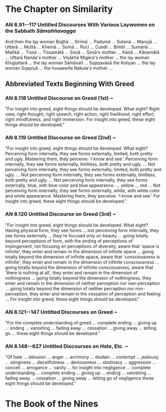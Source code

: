 # The Chapter on Similarity

### AN 8.91--117 Untitled Discourses With Various Laywomen on the Sabbath  *Sāmaññavagga*

And then the lay woman Bojjhā ... Sirīmā ...
Padumā ... Sutanā ... Manujā ...
Uttarā ... Muttā ... Khemā ...
Somā ... Rucī ... Cundī ...
Bimbī ... Sumanā ... Mallikā ...
Tissā ... Tissamātā ... Soṇā ...
Soṇā's mother ... Kāṇā ...
Kāṇamātā ... Uttarā Nanda's mother ...
Visākhā Migāra's mother ... the lay woman
Khujjuttarā ... the lay woman Sāmāvatī ...
Suppavāsā the Koliyan ... the lay woman
Suppiyā ... the housewife Nakula's mother ...

## Abbreviated Texts Beginning With Greed

### AN 8.118 Untitled Discourse on Greed (1st)  *\~*

"For insight into greed, eight things should be developed. What eight?
Right view, right thought, right speech, right action, right livelihood,
right effort, right mindfulness, and right immersion. For insight into
greed, these eight things should be developed."

<!--pg-->
### AN 8.119 Untitled Discourse on Greed (2nd)  *\~*

"For insight into greed, eight things should be developed. What eight?
Perceiving form internally, they see forms externally, limited, both
pretty and ugly. Mastering them, they perceive: 'I know and see.'
Perceiving form internally, they see forms externally, limitless, both
pretty and ugly. ... Not perceiving form internally, they see forms
externally, limited, both pretty and ugly. ... Not perceiving form
internally, they see forms externally, limitless, both pretty and ugly.
... Not perceiving form internally, they see forms externally, blue,
with blue color and blue appearance. ... yellow ... red ... Not
perceiving form internally, they see forms externally, white, with white
color and white appearance. Mastering them, they perceive: 'I know and
see.' For insight into greed, these eight things should be developed."

<!--pg-->
### AN 8.120 Untitled Discourse on Greed (3rd)  *\~*

"For insight into greed, eight things should be developed. What eight?
Having physical form, they see forms ... not perceiving form internally,
they see forms externally ... they're focused only on beauty ... going
totally beyond perceptions of form, with the ending of perceptions of
impingement, not focusing on perceptions of diversity, aware that 'space
is infinite', they enter and remain in the dimension of infinite space
... going totally beyond the dimension of infinite space, aware that
'consciousness is infinite', they enter and remain in the dimension of
infinite consciousness ... going totally beyond the dimension of
infinite consciousness, aware that 'there is nothing at all', they enter
and remain in the dimension of nothingness ... going totally beyond the
dimension of nothingness, they enter and remain in the dimension of
neither perception nor non-perception ... going totally beyond the
dimension of neither perception nor non-perception, they enter and
remain in the cessation of perception and feeling ... For insight into
greed, these eight things should be developed."

<!--pg-->
### AN 8.121--147 Untitled Discourses on Greed  *\~*

"For the complete understanding of greed ... complete ending ... giving
up ... ending ... vanishing ... fading away ... cessation ... giving
away ... letting go ... these eight things should be developed."

<!--pg-->
### AN 8.148--627 Untitled Discourses on Hate, Etc.  *\~*

"Of hate ... delusion ... anger ... acrimony ... disdain ... contempt
... jealousy ... stinginess ... deceitfulness ... deviousness ...
obstinacy ... aggression ... conceit ... arrogance ... vanity ... for
insight into negligence ... complete understanding ... complete ending
... giving up ... ending ... vanishing ... fading away ... cessation ...
giving away ... letting go of negligence these eight things should be
developed."


# The Book of the Nines


